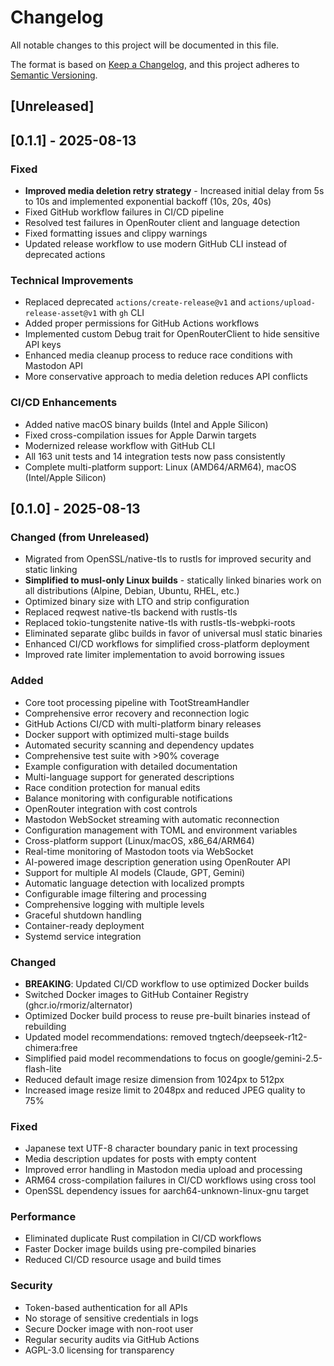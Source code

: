 # Changelog

All notable changes to this project will be documented in this file.

The format is based on [Keep a Changelog](https://keepachangelog.com/en/1.0.0/),
and this project adheres to [Semantic Versioning](https://semver.org/spec/v2.0.0.html).

## [Unreleased]

## [0.1.1] - 2025-08-13

### Fixed
- **Improved media deletion retry strategy** - Increased initial delay from 5s to 10s and implemented exponential backoff (10s, 20s, 40s)
- Fixed GitHub workflow failures in CI/CD pipeline
- Resolved test failures in OpenRouter client and language detection
- Fixed formatting issues and clippy warnings
- Updated release workflow to use modern GitHub CLI instead of deprecated actions

### Technical Improvements
- Replaced deprecated `actions/create-release@v1` and `actions/upload-release-asset@v1` with `gh` CLI
- Added proper permissions for GitHub Actions workflows
- Implemented custom Debug trait for OpenRouterClient to hide sensitive API keys
- Enhanced media cleanup process to reduce race conditions with Mastodon API
- More conservative approach to media deletion reduces API conflicts

### CI/CD Enhancements
- Added native macOS binary builds (Intel and Apple Silicon)
- Fixed cross-compilation issues for Apple Darwin targets
- Modernized release workflow with GitHub CLI
- All 163 unit tests and 14 integration tests now pass consistently
- Complete multi-platform support: Linux (AMD64/ARM64), macOS (Intel/Apple Silicon)

## [0.1.0] - 2025-08-13

### Changed (from Unreleased)
- Migrated from OpenSSL/native-tls to rustls for improved security and static linking
- **Simplified to musl-only Linux builds** - statically linked binaries work on all distributions (Alpine, Debian, Ubuntu, RHEL, etc.)
- Optimized binary size with LTO and strip configuration
- Replaced reqwest native-tls backend with rustls-tls
- Replaced tokio-tungstenite native-tls with rustls-tls-webpki-roots
- Eliminated separate glibc builds in favor of universal musl static binaries
- Enhanced CI/CD workflows for simplified cross-platform deployment
- Improved rate limiter implementation to avoid borrowing issues

### Added
- Core toot processing pipeline with TootStreamHandler
- Comprehensive error recovery and reconnection logic
- GitHub Actions CI/CD with multi-platform binary releases
- Docker support with optimized multi-stage builds
- Automated security scanning and dependency updates
- Comprehensive test suite with >90% coverage
- Example configuration with detailed documentation
- Multi-language support for generated descriptions
- Race condition protection for manual edits
- Balance monitoring with configurable notifications
- OpenRouter integration with cost controls
- Mastodon WebSocket streaming with automatic reconnection
- Configuration management with TOML and environment variables
- Cross-platform support (Linux/macOS, x86_64/ARM64)
- Real-time monitoring of Mastodon toots via WebSocket
- AI-powered image description generation using OpenRouter API
- Support for multiple AI models (Claude, GPT, Gemini)
- Automatic language detection with localized prompts
- Configurable image filtering and processing
- Comprehensive logging with multiple levels
- Graceful shutdown handling
- Container-ready deployment
- Systemd service integration

### Changed
- **BREAKING**: Updated CI/CD workflow to use optimized Docker builds
- Switched Docker images to GitHub Container Registry (ghcr.io/rmoriz/alternator)
- Optimized Docker build process to reuse pre-built binaries instead of rebuilding
- Updated model recommendations: removed tngtech/deepseek-r1t2-chimera:free
- Simplified paid model recommendations to focus on google/gemini-2.5-flash-lite
- Reduced default image resize dimension from 1024px to 512px
- Increased image resize limit to 2048px and reduced JPEG quality to 75%

### Fixed
- Japanese text UTF-8 character boundary panic in text processing
- Media description updates for posts with empty content
- Improved error handling in Mastodon media upload and processing
- ARM64 cross-compilation failures in CI/CD workflows using cross tool
- OpenSSL dependency issues for aarch64-unknown-linux-gnu target

### Performance
- Eliminated duplicate Rust compilation in CI/CD workflows
- Faster Docker image builds using pre-compiled binaries
- Reduced CI/CD resource usage and build times

### Security
- Token-based authentication for all APIs
- No storage of sensitive credentials in logs
- Secure Docker image with non-root user
- Regular security audits via GitHub Actions
- AGPL-3.0 licensing for transparency